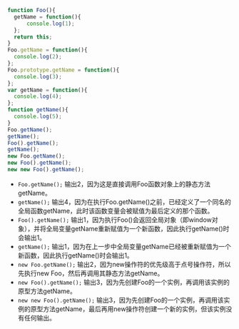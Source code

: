 ```js
function Foo(){
  getName = function(){
      console.log(1);
  };      
  return this;
}                                          
Foo.getName = function(){
  console.log(2);
};  
Foo.prototype.getName = function(){
  console.log(3);
};          
var getName = function(){
  console.log(4);
};              
function getName(){
  console.log(5);
}
Foo.getName();
getName();
Foo().getName();
getName();
new Foo.getName();
new Foo().getName();
new new Foo().getName();
```

- `Foo.getName();` 输出2，因为这是直接调用Foo函数对象上的静态方法getName。
- `getName();` 输出4，因为在执行Foo.getName()之前，已经定义了一个同名的全局函数getName，此时该函数变量会被赋值为最后定义的那个函数。
- `Foo().getName();` 输出1，因为执行Foo()会返回全局对象（即window对象），并将全局变量getName重新赋值为一个新函数，因此执行getName()时会输出1。
- `getName();` 输出1，因为在上一步中全局变量getName已经被重新赋值为一个新函数，因此执行getName()时会输出1。
- `new Foo.getName();` 输出2，因为new操作符的优先级高于点号操作符，所以先执行new Foo，然后再调用其静态方法getName。
- `new Foo().getName();` 输出3，因为先创建Foo的一个实例，再调用该实例的原型方法getName。
- `new new Foo().getName();` 输出3，因为先创建Foo的一个实例，再调用该实例的原型方法getName，最后再用new操作符创建一个新的实例，但该实例没有任何输出。